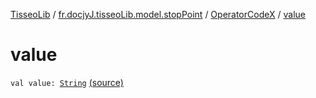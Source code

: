 [TisseoLib](../../index.md) / [fr.docjyJ.tisseoLib.model.stopPoint](../index.md) / [OperatorCodeX](index.md) / [value](./value.md)

# value

`val value: `[`String`](https://kotlinlang.org/api/latest/jvm/stdlib/kotlin/-string/index.html) [(source)](https://github.com/docjyJ/TisseoLib/tree/master/src/main/kotlin/fr/docjyJ/tisseoLib/model/stopPoint/OperatorCodeX.kt#L10)